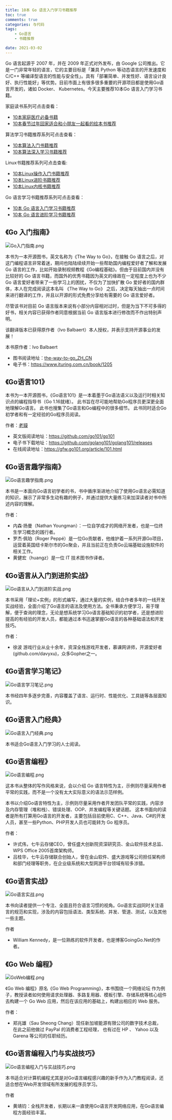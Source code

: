 ```yaml
---
title: 10本 Go 语言入门学习书籍推荐
toc: true
comments: true
categories: 与代码
tags: 
	- Go语言
	- 书籍推荐

date: 2021-03-02
---
```

Go 语言起源于 2007 年，并在 2009 年正式对外发布，由 Google 公司推出。它是一门非常年轻的语言，它的主要目标是「兼具 Python 等动态语言的开发速度和 C/C++ 等编译型语言的性能与安全性」。具有「部署简单、并发性好、语言设计良好、执行性能好」等优势。目前市面上有很多很多重要的开源项目都是使用Go语言开发的，诸如 Docker、 Kubernetes。今天主要推荐10本Go 语言入门学习书籍。

家庭读书系列可点击查看：

- [10本家庭医疗必备书籍](https://102no.com/2020/04/23/10-essential-books-for-famil-medicine/)
- [10本春节过年回家适合和小朋友一起看的绘本书推荐](https://102no.com/2021/02/05/10-children-picture-book/)

算法学习书籍推荐系列可点击查看：

- [10本算法入门书籍推荐](https://102no.com/2020/12/03/10-algorithm-books/)
- [10本算法深入学习书籍推荐](https://102no.com/2021/01/25/10-in-depth-algorithm-books/)

Linux书籍推荐系列可点击查看:
	
- [10本Linux操作入门书籍推荐](https://102no.com/2020/08/13/10-linux-introduction-books/)
- [10本Linux进阶书籍推荐](https://102no.com/2020/08/17/10-linux-advanced-books/)
- [10本Linux内核书籍推荐](https://102no.com/2020/09/01/10-linux-kernel-books/)

Go 语言学习书籍推荐系列可点击查看：

- [10本 Go 语言入门学习书籍推荐](https://102no.com/2021/03/02/10-golang-learn-books/)
- [10本 Go 语言进阶学习书籍推荐](https://102no.com/2021/03/10/10-golang-learn-advanced-books/)

## 《Go 入门指南》

![Go入门指南.png](https://i.loli.net/2021/03/02/8PvkbBlOmTLV6Aa.png)

本书为一本开源图书，英文名称为《The Way to Go》，在接触 Go 语言之后，对这门编程语言非常着迷，期间也陆陆续续开始一些帮助国内编程爱好者了解和发展 Go 语言的工作，比如开始录制视频教程《Go编程基础》。但由于目前国内并没有比较好的 Go 语言书籍，而国外的优秀书籍因为英文的缘故在一定程度上也为不少 Go 语言爱好者带来了一些学习上的困扰，不仅为了加快扩散 Go 爱好者的国内群体，本人在完成阅读这本名叫 《The Way to Go》 之后，决定每天抽出一点时间来进行翻译的工作，并且以开源的形式免费分享给有需要的 Go 语言爱好者。

尽管该书对目前 Go 语言版本来说有小部分内容相对过时，但是为当下不可多得的好书，相关内容已获得作者同意根据当前 Go 语言版本进行修改而不作出特别声明。

该翻译版本已获得原作者（Ivo Balbaert）本人授权，并表示支持开源事业的发展！

本书原作者：Ivo Balbaert

- 图书阅读地址：[the-way-to-go_ZH_CN](https://github.com/unknwon/the-way-to-go_ZH_CN/blob/master/eBook/directory.md)
- 电子书：https://www.ituring.com.cn/book/1205

## 《Go语言101》

本书为一本开源图书，《Go语言101》是一本着墨于Go语法语义以及运行时相关知识点的编程指导书（Go 1.16就绪）。 此书旨在尽可能地帮助Go程序员更深更全面地理解Go语言。 此书也搜集了Go语言和Go编程中的很多细节。 此书同时适合Go初学者和有一定经验的Go程序员阅读。

作者：[老貘](https://gfw.go101.org/article/101-about.html)

- 英文版阅读地址：https://github.com/go101/go101
- 电子书下载地址：https://github.com/golang101/golang101/releases
- 在线阅读地址：https://gfw.go101.org/article/101.html

## 《Go语言趣学指南》

![Go语言趣学指南.png](https://i.loli.net/2021/03/02/JmvAYcQXPRqgbWF.png)

本书是一本面向Go语言初学者的书，书中循序渐进地介绍了使用Go语言必需知道的知识，展示了非常多生动有趣的例子，并通过提供大量练习来加深读者对书中所述内容的理解。

作者：

- 内森·扬曼（Nathan Youngman）：一位自学成才的网络开发者，也是一位终生学习概念的践行者。
- 罗杰·佩珀（Roger Peppé）是一位Go贡献者，他维护着一系列开源Go项目，运营着英国纽卡斯尔市的Go聚会，并且当前正在负责Go云端基础设施软件的相关工作。
- 黄健宏（huangz）是一位 IT 技术图书作译者。


## 《Go语言从入门到进阶实战》

![Go语言从入门到进阶实战.png](https://i.loli.net/2021/03/02/V3QF1OdGUzoZDtN.png)

本书采用「理论+实例」的形式编写，通过大量的实例，结合作者多年的一线开发实战经验，全面介绍了Go语言的语法及使用方法。全书秉承方便学习，易于理解，便于查询的理念，无论是想系统学习Go语言基础知识的初学者，还是想进阶提高的有经验的开发人员，都能通过本书迅速掌握Go语言的各种基础语法和开发技巧。

作者：

- 徐波 游戏行业从业十余年，资深全栈游戏开发者，慕课网讲师，开源爱好者(github.com/davyxu)，众多Gopher之一。

## 《Go语言学习笔记》

![Go语言学习笔记.png](https://i.loli.net/2021/03/02/YdTgbzUqyS3t8Wn.png)

本书经四年多逐步完善，内容覆盖了语言、运行时、性能优化、工具链等各层面知识。

## 《Go语言入门经典》

![Go语言入门经典.png](https://i.loli.net/2021/03/02/OyWqf9LXwstoRvd.png)

本书适合Go语言入门学习的人士阅读。


## 《Go语言编程》

![Go语言编程.png](https://i.loli.net/2021/03/02/xa7mCKJBQui6eNp.png)

这本书从整体的写作风格来说，会以介绍 Go 语言特性为主，示例则尽量采用作者平常的实践，而不是一个没有太大实际意义的语法示范样例。

本书以介绍Go语言特性为主，示例则尽量采用作者开发团队平常的实践，内容涉及内存管理（堆和栈）、错误处理、OOP、并发编程等关键话题。 这本书面向的读者是所有打算用Go语言的开发者，主要包括目前使用C、C++、Java、C#的开发人员，甚至一些Python、PHP开发人员也可能转为 Go 程序员。

作者：

- 许式伟，七牛云存储CEO，曾任盛大创新院资深研究员、金山软件技术总监、WPS Office 2005首席架构师。
- 吕桂华，七牛云存储联合创始人，曾在金山软件、盛大游戏等公司担任架构师和部门经理等职务，在企业级系统和大型网游平台领域有较多涉猎。

## 《Go语言实战》

![Go语言实战.png](https://i.loli.net/2021/03/02/CeUlrdxgu2Z8jPS.png)

本书向读者提供一个专注、全面且符合语言习惯的视角。Go语言实战同时关注语言的规范和实现，涉及的内容包括语法、类型系统、并发、管道、测试，以及其他一些主题。

作者

- William Kennedy，是一位熟练的软件开发者，也是博客GoingGo.Net的作者。


## 《Go Web 编程》

![GoWeb编程.png](https://i.loli.net/2021/03/02/t3YFqasG2LmZjbo.png)

《Go Web 编程》原名《Go Web Programming》，本书围绕一个网络论坛 作为例子，教授读者如何使用请求处理器、多路复用器、模板引擎、存储系统等核心组件去构建一个 Go Web 应用，然后在该应用的基础上，构建出相应的 Web 服务。

作者：

- 郑兆雄（Sau Sheong Chang）现任新加坡能源有限公司的数字技术总裁， 在此之前他做过 PayPal 的消费者工程经理， 也有过在 HP 、 Yahoo 以及 Garena 等公司的任职经历。

## 《Go语言编程入门与实战技巧》

![Go语言编程入门与实战技巧.png](https://i.loli.net/2021/03/02/E2rK3iGvFOQe9sy.png)

本书适合对计算机编程尤其是对Go语言编程感兴趣的新手作为入门教程阅读，还适合想在Web开发领域有所发展的程序员学习。

作者

- 黄靖钧：全栈开发者，长期以来一直使用Go语言开发网络应用，在Go语言编程方面经验丰富。

